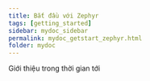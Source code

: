 ```yaml
---
title: Bắt đầu với Zephyr
tags: [getting_started]
sidebar: mydoc_sidebar
permalink: mydoc_getstart_zephyr.html
folder: mydoc
---
```


Giới thiệu trong thời gian tới 